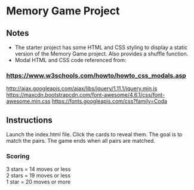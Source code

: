 # Memory Game Project
## Notes
* The starter project has some HTML and CSS styling to display a static version of the Memory Game project. Also provides a shuffle function.
* Modal HTML and CSS code referenced from:
### https://www.w3schools.com/howto/howto_css_modals.asp
 http://ajax.googleapis.com/ajax/libs/jquery/1.11.1/jquery.min.js
 https://maxcdn.bootstrapcdn.com/font-awesome/4.6.1/css/font-awesome.min.css
 https://fonts.googleapis.com/css?family=Coda  

## Instructions
Launch the index.html file. Click the cards to reveal them. The goal is to match the pairs. The game ends when all pairs are matched.

### Scoring
3 stars = 14 moves or less  
2 stars = 19 moves or less  
1 star = 20 moves or more
